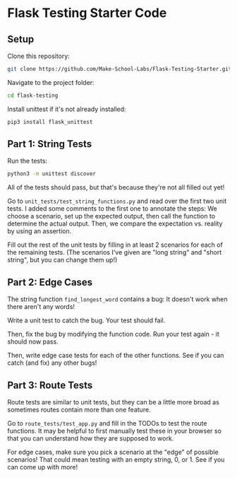 # Flask Testing Starter Code

## Setup

Clone this repository:

```bash
git clone https://github.com/Make-School-Labs/Flask-Testing-Starter.git flask-testing
```

Navigate to the project folder:

```bash
cd flask-testing
```

Install unittest if it's not already installed:

```bash
pip3 install flask_unittest
```

## Part 1: String Tests

Run the tests:

```bash
python3 -m unittest discover
```

All of the tests should pass, but that's because they're not all filled out yet!

Go to `unit_tests/test_string_functions.py` and read over the first two unit tests. I added some comments to the first one to annotate the steps: We choose a scenario, set up the expected output, then call the function to determine the actual output. Then, we compare the expectation vs. reality by using an assertion.

Fill out the rest of the unit tests by filling in at least 2 scenarios for each of the remaining tests. (The scenarios I've given are "long string" and "short string", but you can change them up!)

## Part 2: Edge Cases

The string function `find_longest_word` contains a bug: It doesn't work when there aren't any words!

Write a unit test to catch the bug. Your test should fail.

Then, fix the bug by modifying the function code. Run your test again - it should now pass.

Then, write edge case tests for each of the other functions. See if you can catch (and fix) any other bugs!

## Part 3: Route Tests

Route tests are similar to unit tests, but they can be a little more broad as sometimes routes contain more than one feature.

Go to `route_tests/test_app.py` and fill in the TODOs to test the route functions. It may be helpful to first manually test these in your browser so that you can understand how they are supposed to work.

For edge cases, make sure you pick a scenario at the "edge" of possible scenarios! That could mean testing with an empty string, 0, or 1. See if you can come up with more!
